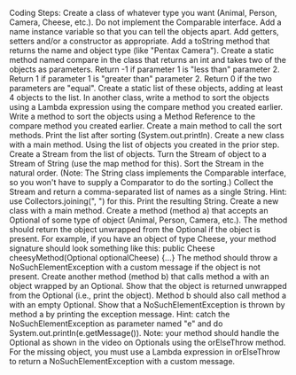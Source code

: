 Coding Steps:
Create a class of whatever type you want (Animal, Person, Camera, Cheese, etc.). 
Do not implement the Comparable interface.
Add a name instance variable so that you can tell the objects apart.
Add getters, setters and/or a constructor as appropriate.
Add a toString method that returns the name and object type (like "Pentax Camera").
Create a static method named compare in the class that returns an int and takes two of the objects as parameters. Return -1 if parameter 1 is "less than" parameter 2. Return 1 if parameter 1 is "greater than" parameter 2. Return 0 if the two parameters are "equal".
Create a static list of these objects, adding at least 4 objects to the list.
In another class, write a method to sort the objects using a Lambda expression using the compare method you created earlier.
Write a method to sort the objects using a Method Reference to the compare method you created earlier.
Create a main method to call the sort methods.
Print the list after sorting (System.out.println).
Create a new class with a main method. Using the list of objects you created in the prior step.
Create a Stream from the list of objects.
Turn the Stream of object to a Stream of String (use the map method for this).
Sort the Stream in the natural order. (Note: The String class implements the Comparable interface, so you won't have to supply a Comparator to do the sorting.)
Collect the Stream and return a comma-separated list of names as a single String. Hint: use Collectors.joining(", ") for this.
Print the resulting String.
Create a new class with a main method. Create a method (method a) that accepts an Optional of some type of object (Animal, Person, Camera, etc.).
The method should return the object unwrapped from the Optional if the object is present. For example, if you have an object of type Cheese, your method signature should look something like this:
public Cheese cheesyMethod(Optional<Cheese> optionalCheese) {...}
The method should throw a NoSuchElementException with a custom message if the object is not present.
Create another method (method b) that calls method a with an object wrapped by an Optional. Show that the object is returned unwrapped from the Optional (i.e., print the object).
Method b should also call method a with an empty Optional. Show that a NoSuchElementException is thrown by method a by printing the exception message. Hint: catch the NoSuchElementException as parameter named "e" and do System.out.println(e.getMessage()).
Note: your method should handle the Optional as shown in the video on Optionals using the orElseThrow method. For the missing object, you must use a Lambda expression in orElseThrow to return a NoSuchElementException with a custom message.
